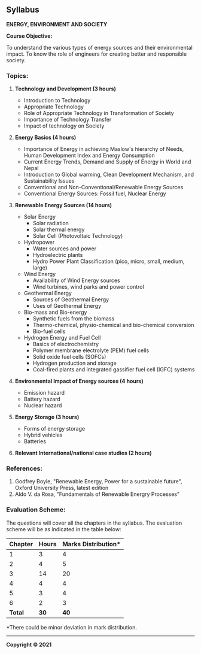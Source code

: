 ## Syllabus

**ENERGY, ENVIRONMENT AND SOCIETY**

**Course Objective:**

To understand the various types of energy sources and their environmental impact. To know the role of engineers for creating better and responsible society.

### Topics:

1. **Technology and Development (3 hours)**
    * Introduction to Technology
    * Appropriate Technology
    * Role of Appropriate Technology in Transformation of Society
    * Importance of Technology Transfer
    * Impact of technology on Society

2. **Energy Basics (4 hours)**
    * Importance of Energy in achieving Maslow's hierarchy of Needs, Human Development Index and Energy Consumption
    * Current Energy Trends, Demand and Supply of Energy in World and Nepal
    * Introduction to Global warming, Clean Development Mechanism, and Sustainability Issues
    * Conventional and Non-Conventional/Renewable Energy Sources
    * Conventional Energy Sources: Fossil fuel, Nuclear Energy

3. **Renewable Energy Sources (14 hours)**
    * Solar Energy
        * Solar radiation
        * Solar thermal energy
        * Solar Cell (Photovoltaic Technology)
    * Hydropower
        * Water sources and power
        * Hydroelectric plants
        * Hydro Power Plant Classification (pico, micro, small, medium, large)
    * Wind Energy
        * Availability of Wind Energy sources
        * Wind turbines, wind parks and power control
    * Geothermal Energy
        * Sources of Geothermal Energy
        * Uses of Geothermal Energy
    * Bio-mass and Bio-energy
        * Synthetic fuels from the biomass
        * Thermo-chemical, physio-chemical and bio-chemical conversion
        * Bio-fuel cells
    * Hydrogen Energy and Fuel Cell
        * Basics of electrochemistry
        * Polymer membrane electrolyte (PEM) fuel cells
        * Solid oxide fuel cells (SOFCs)
        * Hydrogen production and storage
        * Coal-fired plants and integrated gassifier fuel cell (IGFC) systems

4. **Environmental Impact of Energy sources (4 hours)**
    * Emission hazard
    * Battery hazard
    * Nuclear hazard

5. **Energy Storage (3 hours)**
    * Forms of energy storage
    * Hybrid vehicles
    * Batteries

6. **Relevant International/national case studies (2 hours)**

### References:

1. Godfrey Boyle, "Renewable Energy, Power for a sustainable future", Oxford University Press, latest edition
2. Aldo V. da Rosa, "Fundamentals of Renewable Energry Processes"

### Evaluation Scheme:

The questions will cover all the chapters in the syllabus. The evaluation scheme will be as indicated in the table below:

| Chapter | Hours | Marks Distribution* |
|---|---|---|
| 1 | 3 | 4 |
| 2 | 4 | 5 |
| 3 | 14 | 20 |
| 4 | 4 | 4 |
| 5 | 3 | 4 |
| 6 | 2 | 3 |
| **Total** | **30** | **40** |

*There could be minor deviation in mark distribution. 

---

**Copyright &copy; 2021** 
